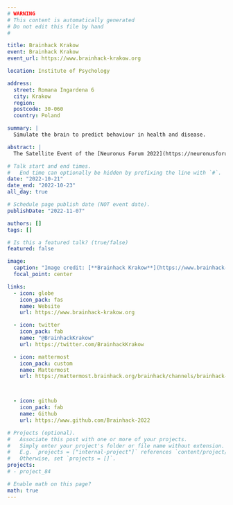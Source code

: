 ```yaml
---
# WARNING
# This content is automatically generated
# Do not edit this file by hand
#

title: Brainhack Krakow
event: Brainhack Krakow
event_url: https://www.brainhack-krakow.org

location: Institute of Psychology

address:
  street: Romana Ingardena 6
  city: Krakow
  region:
  postcode: 30-060
  country: Poland

summary: |
  Simulate the brain to predict behaviour in health and disease.

abstract: |
  The Satellite Event of the [Neuronus Forum 2022](https://neuronusforum.pl/)

# Talk start and end times.
#   End time can optionally be hidden by prefixing the line with `#`.
date: "2022-10-21"
date_end: "2022-10-23"
all_day: true

# Schedule page publish date (NOT event date).
publishDate: "2022-11-07"

authors: []
tags: []

# Is this a featured talk? (true/false)
featured: false

image:
  caption: "Image credit: [**Brainhack Krakow**](https://www.brainhack-krakow.org)"
  focal_point: center

links:
  - icon: globe
    icon_pack: fas
    name: Website
    url: https://www.brainhack-krakow.org

  - icon: twitter
    icon_pack: fab
    name: "@BrainhackKrakow"
    url: https://twitter.com/BrainhackKrakow

  - icon: mattermost
    icon_pack: custom
    name: Mattermost
    url: https://mattermost.brainhack.org/brainhack/channels/brainhack-krakow



  - icon: github
    icon_pack: fab
    name: Github
    url: https://www.github.com/Brainhack-2022

# Projects (optional).
#   Associate this post with one or more of your projects.
#   Simply enter your project's folder or file name without extension.
#   E.g. `projects = ["internal-project"]` references `content/project/deep-learning/index.md`.
#   Otherwise, set `projects = []`.
projects:
# - project_84

# Enable math on this page?
math: true
---
```

